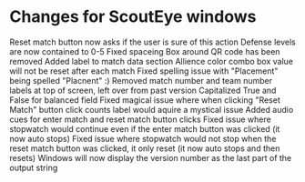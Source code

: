 ﻿# Changes for ScoutEye windows

Reset match button now asks if the user is sure of this action
Defense levels are now contained to 0-5
Fixed spaceing
Box around QR code has been removed
Added label to match data section
Allience color combo box value will not be reset after each match
Fixed spelling issue with "Placement" being spelled "Placnent" :)
Removed match number and team number labels at top of screen, left over from past version
Capitalized True and False for balanced field
Fixed magical issue where when clicking "Reset Match" button click counts label would aquire a mystical issue
Added audio cues for enter match and reset match button clicks
Fixed issue where stopwatch would continue even if the enter match button was clicked (it now auto stops)
Fixed issue where stopwatch would not stop when the reset match button was clicked, it only reset (it now auto stops and then resets)
Windows will now display the version number as the last part of the output string